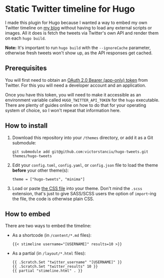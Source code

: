 # Static Twitter timeline for Hugo

I made this plugin for Hugo because I wanted a way to embed my own Twitter timeline on [my blog](https://tegowerk.eu) without having to load any external scripts or images. All it does is fetch the tweets via Twitter's own API and render them on each `hugo build`.

**Note:** It's important to run `hugo build` with the `--ignoreCache` parameter, otherwise fresh tweets won't show up, as the API responses get cached.

## Prerequisites

You will first need to obtain an [OAuth 2.0 Bearer (app-only) token](https://developer.twitter.com/en/docs/authentication/oauth-2-0) from Twitter. For this you will need a developer account and an application.

Once you have this token, you will need to make it accessible as an environment variable called `HUGO_TWITTER_API_TOKEN` for the `hugo` executable. There are plenty of guides online on how to do that for your operating system of choice, so I won't repeat that information here.

## How to install

1. Download this repository into your `/themes` directory, or add it as a Git submodule:

    ```
    git submodule add git@github.com:victorstanciu/hugo-tweets.git themes/hugo-tweets
    ```

2. Edit your `config.toml`, `config.yaml`, or `config.json` file to load the theme **before** your other theme(s):

    ```
    theme = ["hugo-tweets", "minima"]
    ```

3. Load or paste [the CSS file](https://github.com/victorstanciu/hugo-tweets/blob/master/assets/css/stweets.scss) into your theme. Don't mind the `.scss` extension, that's just to give SASS/SCSS users the option of `import`-ing the file, the code is otherwise plain CSS.

## How to embed

There are two ways to embed the timeline:

- As a shortcode (in `/content/*.md` files):

    ```
    {{< stimeline username="[USERNAME]" results=10 >}}
    ```

- As a partial (in `/layout/*.html` files):

    ```
    {{ .Scratch.Set "twitter_username" "[USERNAME]" }}
    {{ .Scratch.Set "twitter_results" 10 }}
    {{ partial "stimeline.html" . }}
    ```